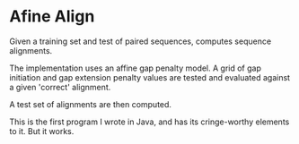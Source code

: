Afine Align
=======

Given a training set and test of paired sequences, computes sequence alignments. 

The implementation uses an affine gap penalty model. A grid of gap initiation and gap extension penalty values are tested and evaluated against a given 'correct' alignment.

A test set of alignments are then computed.

This is the first program I wrote in Java, and has its cringe-worthy elements to it. But it works.
